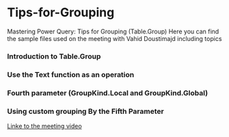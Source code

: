 # Tips-for-Grouping
Mastering Power Query: Tips for Grouping (Table.Group)
Here you can find the sample files used on the meeting with Vahid Doustimajd including topics

### Introduction to Table.Group
### Use the Text function as an operation
### Fourth parameter (GroupKind.Local and GroupKind.Global)
### Using custom grouping By the Fifth Parameter


[Linke to the meeting video]([https://www.linkedin.com/posts/omid-motamedisedeh-74aba166_excelchallenge-powerquerychllenge-excel-activity-7182482203040256003-YKtZ?utm_source=share&utm_medium=member_desktop](https://www.linkedin.com/posts/vahid-dm_mastering-power-query-tips-for-merging-and-activity-7206222019686768640-JtjS?utm_source=share&utm_medium=member_desktop))

